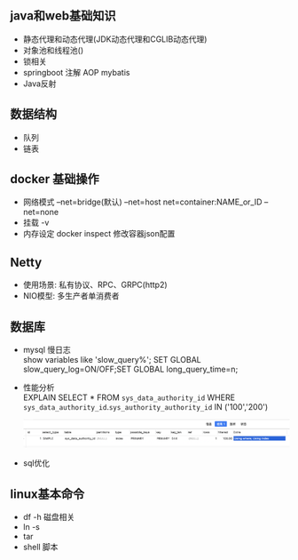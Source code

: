 ## java和web基础知识
- 静态代理和动态代理(JDK动态代理和CGLIB动态代理)
- 对象池和线程池()
- 锁相关
- springboot 注解 AOP mybatis
- Java反射 


## 数据结构
- 队列
- 链表

## docker 基础操作
- 网络模式 –net=bridge(默认) –net=host net=container:NAME_or_ID –net=none  
- 挂载 -v
- 内存设定 docker inspect 修改容器json配置

## Netty
- 使用场景: 私有协议、RPC、GRPC(http2) 
- NIO模型: 多生产者单消费者

## 数据库
- mysql 慢日志   
  show variables like 'slow_query%'; SET GLOBAL slow_query_log=ON/OFF;SET GLOBAL long_query_time=n;
- 性能分析  
    EXPLAIN  SELECT * FROM `sys_data_authority_id` WHERE `sys_data_authority_id`.`sys_authority_authority_id` IN ('100','200')

    ![explain结果](../resources/images/notes/mysql_explain.png)  
- sql优化 

## linux基本命令
- df -h 磁盘相关
- ln -s 
- tar 
- shell 脚本